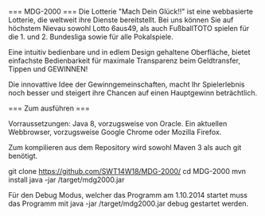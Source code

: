 === MDG-2000 ===
Die Lotterie "Mach Dein Glück!!" ist eine webbasierte Lotterie, die weltweit ihre Dienste bereitstellt. Bei uns können Sie
auf höchstem Nievau sowohl Lotto 6aus49, als auch FußballTOTO spielen für die 1. und 2. Bundesliga sowie für alle Pokalspiele.

Eine intuitiv bedienbare und in edlem Design gehaltene Oberfläche, bietet einfachste Bedienbarkeit für maximale Transparenz beim
Geldtransfer, Tippen und GEWINNEN!

Die innovattive Idee der Gewinngemeinschaften, macht Ihr Spielerlebnis noch besser und steigert ihre Chancen auf einen Hauptgewinn beträchtlich.

=== Zum ausführen ===

Vorraussetzungen:
Java 8, vorzugsweise von Oracle.
Ein aktuellen Webbrowser, vorzugsweise Google Chrome oder Mozilla Firefox.

Zum kompilieren aus dem Repository wird sowohl Maven 3 als auch git benötigt.

git clone https://github.com/SWT14W18/MDG-2000/
cd MDG-2000
mvn install
java -jar /target/mdg2000.jar

Für den Debug Modus, welcher das Programm am 1.10.2014 startet muss das Programm mit
java -jar /target/mdg2000.jar debug
gestartet werden.